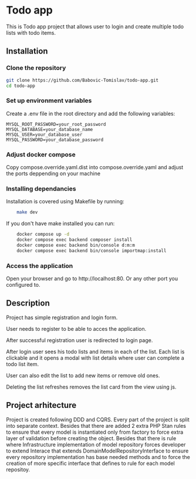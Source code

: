 
# Todo app

This is Todo app project that allows user to login and create multiple todo lists with todo items.



## Installation

### Clone the repository

```sh
git clone https://github.com/Babovic-Tomislav/todo-app.git
cd todo-app
```

### Set up environment variables
Create a .env file in the root directory and add the following variables:
```
MYSQL_ROOT_PASSWORD=your_root_password
MYSQL_DATABASE=your_database_name
MYSQL_USER=your_database_user
MYSQL_PASSWORD=your_database_password
```

### Adjust docker compose

Copy compose.override.yaml.dist into compose.override.yaml and adjust the ports deppending on your machine

### Installing dependancies

Installation is covered using Makefile by running:


```bash
    make dev
```

If you don't have make installed you can run:

```bash
    docker compose up -d
    docker compose exec backend composer install
    docker compose exec backend bin/console d:m:m
    docker compose exec backend bin/console importmap:install
```

### Access the application
Open your browser and go to http://localhost:80. Or any other port you configured to.



## Description

Project has simple registration and login form.

User needs to register to be able to acces the application.

After successful registration user is redirected to login page.

After login user sees his todo lists and items in each of the list.
Each list is clickable and it opens a modal with list details where user can complete a todo list item.

User can also edit the list to add new items or remove old ones.

Deleting the list refreshes removes the list card from the view using js.

## Project arhitecture

Project is created following DDD and CQRS. Every part of the project is split into separate context. Besides that there are added 2 extra PHP Stan rules to ensure that every model is instantiated only from factory to force extra layer of validation before creating the object. Besides that there is rule where Infrastructure implementation of model repository forces developer to extend Interace that extends DomainModelRepositoryInterface to ensure every repository implementation has base needed methods and to force the creation of more specific interface that defines to rule for each model repositoy.